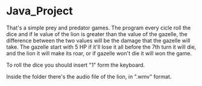 # Java_Project

That's a simple prey and predator games.
The program every cicle roll the dice and if le value of the lion is greater than the value of the gazelle,
the difference between the two values will be the damage that the gazelle will take.
The gazelle start with 5 HP if it'll lose it all before the 7th turn it will die, and the lion it will make its roar, or if gazelle won't die it will won the game.

To roll the dice you should insert "1" form the keyboard.

Inside the folder there's the audio file of the lion, in ".wmv" format.
